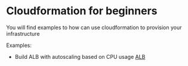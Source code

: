 # Cloudformation for beginners 

You will find examples to how can use cloudformation to provision your infrastructure

Examples:

- Build ALB with autoscaling based on CPU usage [ALB](./ELB-Example/README.md)